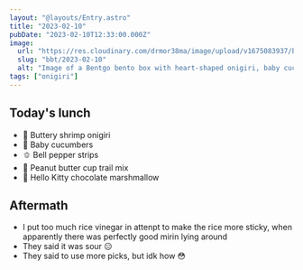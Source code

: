 ```yaml
---
layout: "@layouts/Entry.astro"
title: "2023-02-10"
pubDate: "2023-02-10T12:33:00.000Z"
image:
  url: "https://res.cloudinary.com/drmor38ma/image/upload/v1675083937/bbt/2023-02-10.jpg"
  slug: "bbt/2023-02-10"
  alt: "Image of a Bentgo bento box with heart-shaped onigiri, baby cucumber slices, bell pepper cut into strips, trail mix, and a msrdhmallow treat in the center."
tags: ["onigiri"]
---
```


## Today's lunch

- 🍗 Buttery shrimp onigiri
- 🥒 Baby cucumbers
- 🫑 Bell pepper strips
- 🥜 Peanut butter cup trail mix
- 🍫 Hello Kitty chocolate marshmallow

## Aftermath
- I put too much rice vinegar in attenpt to make the rice more sticky, when apparently there was perfectly good mirin lying around
- They said it was sour 😑
- They said to use more picks, but idk how 😳
